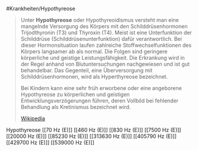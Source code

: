 #Krankheiten/Hypothyreose
> Unter **Hypothyreose** oder Hypothyreoidismus versteht man eine mangelnde Versorgung des Körpers mit den Schilddrüsenhormonen Trijodthyronin (T3) und Thyroxin (T4). Meist ist eine Unterfunktion der Schilddrüse (Schilddrüsenunterfunktion) dafür verantwortlich. Bei dieser Hormonsituation laufen zahlreiche Stoffwechselfunktionen des Körpers langsamer ab als normal. Die Folgen sind geringere körperliche und geistige Leistungsfähigkeit. Die Erkrankung wird in der Regel anhand von Blutuntersuchungen nachgewiesen und ist gut behandelbar. Das Gegenteil, eine Überversorgung mit Schilddrüsenhormonen, wird als Hyperthyreose bezeichnet.
>
> Bei Kindern kann eine sehr früh erworbene oder eine angeborene Hypothyreose zu körperlichen und geistigen Entwicklungsverzögerungen führen, deren Vollbild bei fehlender Behandlung als Kretinismus bezeichnet wird.
>
> [Wikipedia](https://de.wikipedia.org/wiki/Hypothyreose)

Hypothyreose
[[70 Hz (E)]]
[[460 Hz (E)]]
[[830 Hz (E)]]
[[7500 Hz (E)]]
[[20000 Hz (E)]]
[[85230 Hz (E)]]
[[313630 Hz (E)]]
[[405790 Hz (E)]]
[[429700 Hz (E)]]
[[539000 Hz (E)]]